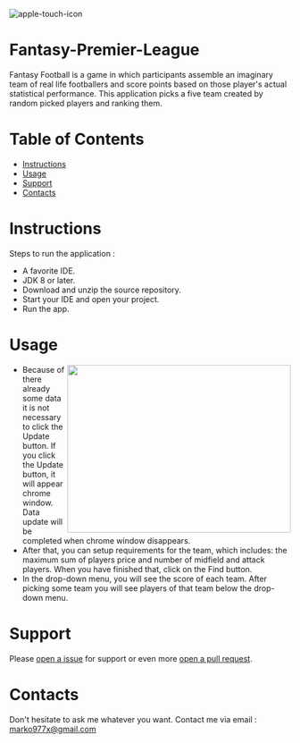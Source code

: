 ![apple-touch-icon](https://user-images.githubusercontent.com/18104045/31047476-b702c8c4-a60b-11e7-82f3-3efd1d192306.png)
# Fantasy-Premier-League
Fantasy Football is a  game in which participants assemble an imaginary team of real life footballers and score points based on those player's actual statistical performance. This application picks a five team created by random picked players and ranking them.
# Table of Contents

* [Instructions](#instructions)
* [Usage](#usage)
* [Support](#support)
* [Contacts](#contacts)

# <a name="instructions"></a>Instructions
Steps to run the application : 
   * A favorite IDE.
   * JDK 8 or later.
   * Download and unzip the source repository.
   * Start your IDE and open your project.
   * Run the app.
   
# <a name="Usage"></a>Usage
* <img align="right" width="400" height="300" src="https://user-images.githubusercontent.com/18104045/31203364-12105bb0-a967-11e7-822d-19216c7a2483.png">Because of there already some data it is not necessary to click the Update button. If you click the Update button, it will appear chrome window. Data update will be completed when chrome window disappears.
* After that, you can setup requirements for the team, which includes: the maximum sum of players price and number of midfield and attack players. When you have finished that, click on the Find button. 
* In the drop-down menu, you will see the score of each team. After picking some team you will see players of that team below the drop-down menu.

# <a name="Support"></a>Support
Please [open a issue](https://github.com/marko977x/Fantasy-Premier-League/issues) for support or even more [open a pull request](https://github.com/marko977x/Fantasy-Premier-League/pulls).

# <a name="Contacts"></a>Contacts
Don't hesitate to ask me whatever you want. Contact me via email : marko977x@gmail.com
